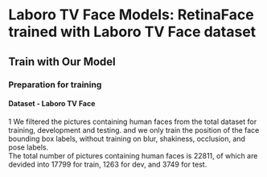 Laboro TV Face Models: RetinaFace trained with Laboro TV Face dataset
======

Train with Our Model
---
### Preparation for training<br>
#### Dataset - Laboro TV Face <br>
1 We filtered the pictures containing human faces from the total dataset for training, development and testing. and we only train the position of the face bounding box labels, without training on blur, shakiness, occlusion, and pose labels. <br>
The total number of pictures containing human faces is 22811, of which are devided into 17799 for train, 1263 for dev, and 3749 for test.<br>

